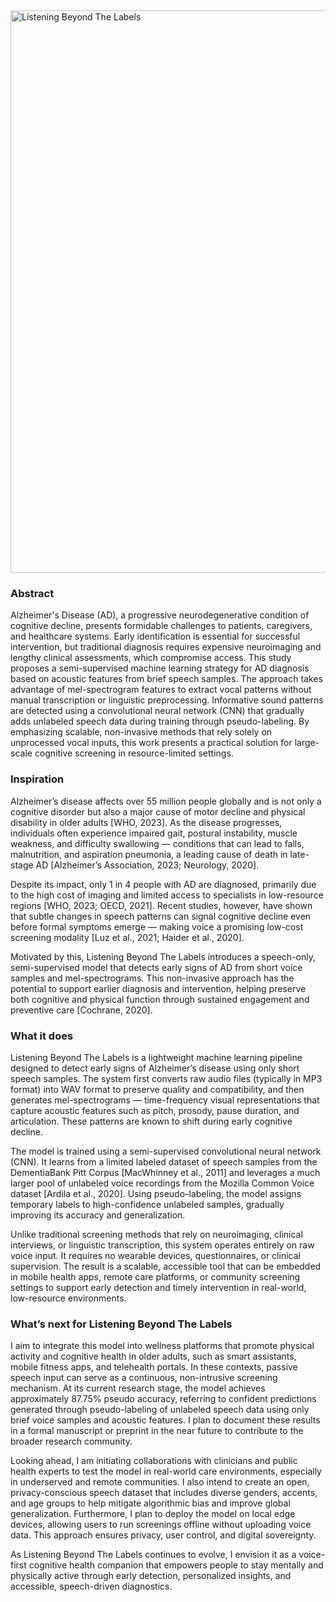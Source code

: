 <img width="900" alt="Listening Beyond The Labels" src="https://github.com/user-attachments/assets/697737da-d101-4e55-886c-eafa79cf38fe" />

### Abstract
Alzheimer's Disease (AD), a progressive neurodegenerative condition of cognitive decline, presents formidable challenges to patients, caregivers, and healthcare systems. Early identification is essential for successful intervention, but traditional diagnosis requires expensive neuroimaging and lengthy clinical assessments, which compromise access. This study proposes a semi-supervised machine learning strategy for AD diagnosis based on acoustic features from brief speech samples. The approach takes advantage of mel-spectrogram features to extract vocal patterns without manual transcription or linguistic preprocessing. Informative sound patterns are detected using a convolutional neural network (CNN) that gradually adds unlabeled speech data during training through pseudo-labeling. By emphasizing scalable, non-invasive methods that rely solely on unprocessed vocal inputs, this work presents a practical solution for large-scale cognitive screening in resource-limited settings.

### Inspiration
Alzheimer’s disease affects over 55 million people globally and is not only a cognitive disorder but also a major cause of motor decline and physical disability in older adults [WHO, 2023]. As the disease progresses, individuals often experience impaired gait, postural instability, muscle weakness, and difficulty swallowing — conditions that can lead to falls, malnutrition, and aspiration pneumonia, a leading cause of death in late-stage AD [Alzheimer’s Association, 2023; Neurology, 2020].

Despite its impact, only 1 in 4 people with AD are diagnosed, primarily due to the high cost of imaging and limited access to specialists in low-resource regions [WHO, 2023; OECD, 2021]. Recent studies, however, have shown that subtle changes in speech patterns can signal cognitive decline even before formal symptoms emerge — making voice a promising low-cost screening modality [Luz et al., 2021; Haider et al., 2020].

Motivated by this, Listening Beyond The Labels introduces a speech-only, semi-supervised model that detects early signs of AD from short voice samples and mel-spectrograms. This non-invasive approach has the potential to support earlier diagnosis and intervention, helping preserve both cognitive and physical function through sustained engagement and preventive care [Cochrane, 2020].

### What it does
Listening Beyond The Labels is a lightweight machine learning pipeline designed to detect early signs of Alzheimer’s disease using only short speech samples. The system first converts raw audio files (typically in MP3 format) into WAV format to preserve quality and compatibility, and then generates mel-spectrograms — time-frequency visual representations that capture acoustic features such as pitch, prosody, pause duration, and articulation. These patterns are known to shift during early cognitive decline.

The model is trained using a semi-supervised convolutional neural network (CNN). It learns from a limited labeled dataset of speech samples from the DementiaBank Pitt Corpus [MacWhinney et al., 2011] and leverages a much larger pool of unlabeled voice recordings from the Mozilla Common Voice dataset [Ardila et al., 2020]. Using pseudo-labeling, the model assigns temporary labels to high-confidence unlabeled samples, gradually improving its accuracy and generalization.

Unlike traditional screening methods that rely on neuroimaging, clinical interviews, or linguistic transcription, this system operates entirely on raw voice input. It requires no wearable devices, questionnaires, or clinical supervision. The result is a scalable, accessible tool that can be embedded in mobile health apps, remote care platforms, or community screening settings to support early detection and timely intervention in real-world, low-resource environments.

### What’s next for Listening Beyond The Labels
I aim to integrate this model into wellness platforms that promote physical activity and cognitive health in older adults, such as smart assistants, mobile fitness apps, and telehealth portals. In these contexts, passive speech input can serve as a continuous, non-intrusive screening mechanism. At its current research stage, the model achieves approximately 87.75% pseudo accuracy, referring to confident predictions generated through pseudo-labeling of unlabeled speech data using only brief voice samples and acoustic features. I plan to document these results in a formal manuscript or preprint in the near future to contribute to the broader research community.

Looking ahead, I am initiating collaborations with clinicians and public health experts to test the model in real-world care environments, especially in underserved and remote communities. I also intend to create an open, privacy-conscious speech dataset that includes diverse genders, accents, and age groups to help mitigate algorithmic bias and improve global generalization. Furthermore, I plan to deploy the model on local edge devices, allowing users to run screenings offline without uploading voice data. This approach ensures privacy, user control, and digital sovereignty.

As Listening Beyond The Labels continues to evolve, I envision it as a voice-first cognitive health companion that empowers people to stay mentally and physically active through early detection, personalized insights, and accessible, speech-driven diagnostics.
